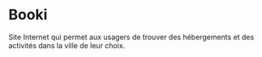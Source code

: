 # Booki
 Site Internet qui permet aux usagers de trouver des hébergements et des activités dans la ville de leur choix.
